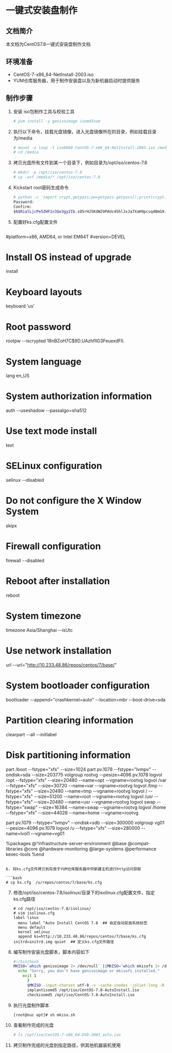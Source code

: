 # 一键式安装盘制作



## 文档简介

本文档为CentOS7.8一键式安装盘制作文档

## 环境准备

- CentOS-7-x86_64-NetInstall-2003.iso
- YUM仓库服务器，用于制作安装盘以及为新机器启动时提供服务

## 制作步骤

1. 安装 iso包制作工具与校验工具

   ```bash
   # yum install -y genisoimage isomd5sum
   ```

2. 执行以下命令，挂载光盘镜像，进入光盘镜像所在的目录，例如挂载目录为/media

   ```bash
   # mount -o loop -t iso9660 CentOS-7-x86_64-NetInstall-2003.iso /media
   # cd /media
   ```

3. 拷贝光盘所有文件到某一个目录下，例如目录为/opt/iso/centos-7.8

   ```bash
   # mkdir -p /opt/iso/centos-7.8
   # cp -avf /media/* /opt/iso/centos-7.8
   ```
   
4. Kickstart root密码生成命令

   ```bash
   # python -c 'import crypt,getpass;pw=getpass.getpass();print(crypt.crypt(pw) if (pw==getpass.getpass("Confirm: ")) else exit())'
   Password: 
   Confirm: 
   $6$RialLjcPe5ZHF1n3$e3gy2Ib.sO5rHJ5KdW29PAUc4ShlJxJa7XaH9pcvq4BmG9.MmXdDBySkyNKmg4imL3svI4QtA7ZBx6LEOGE4Z.
   ```

5. 配置好ks.cfg配置文件

   ```bash
#platform=x86, AMD64, or Intel EM64T
   #version=DEVEL
   # Install OS instead of upgrade
   install
   # Keyboard layouts
   keyboard 'us'
   # Root password
   rootpw --iscrypted $1$8nBZoH7C$9D.UAzhfllG3FeuexdFII.
   # System language
   lang en_US
   # System authorization information
   auth  --useshadow  --passalgo=sha512
   # Use text mode install
   text
   # SELinux configuration
   selinux --disabled
   # Do not configure the X Window System
   skipx
   
   
   # Firewall configuration
   firewall --disabled
   # Reboot after installation
   reboot
   # System timezone
   timezone Asia/Shanghai --isUtc
   # Use network installation
   url --url="http://10.233.48.86/repos/centos/7/base/"
   # System bootloader configuration
   bootloader --append="crashkernel=auto" --location=mbr --boot-drive=sda
   # Partition clearing information
   clearpart --all --initlabel
   # Disk partitioning information
   part /boot --fstype="xfs" --size=1024
   part pv.1078 --fstype="lvmpv" --ondisk=sda --size=203775
   volgroup rootvg --pesize=4096 pv.1078
   logvol /opt  --fstype="xfs" --size=20480 --name=opt --vgname=rootvg
   logvol /var  --fstype="xfs" --size=30720 --name=var --vgname=rootvg
   logvol /tmp  --fstype="xfs" --size=20480 --name=tmp --vgname=rootvg
   logvol /  --fstype="xfs" --size=51200 --name=root --vgname=rootvg
   logvol /usr  --fstype="xfs" --size=20480 --name=usr --vgname=rootvg
   logvol swap  --fstype="swap" --size=16384 --name=swap --vgname=rootvg
   logvol /home  --fstype="xfs" --size=44028 --name=home --vgname=rootvg
   
   part pv.1079 --fstype="lvmpv" --ondisk=sdb --size=300000
   volgroup vg01 --pesize=4096 pv.1079
   logvol /u --fstype="xfs" --size=280000 --name=lvol1 --vgname=vg01
   
   %packages
   @^infrastructure-server-environment
   @base
   @compat-libraries
   @core
   @hardware-monitoring
   @large-systems
   @performance
   kexec-tools
   %end
   ```
   
6. 将ks.cfg文件拷贝到存放于YUM仓库服务器中供新建主机进行http访问获取

   ```bash
   # cp ks.cfg  /u/repos/centos/7/base/ks.cfg
   ```

7. 修改/opt/iso/centos-7.8/isolinux/目录下的isolinux.cfg配置文件，指定ks.cfg路径

   ```
   # cd /opt/iso/centos-7.8/isolinux/
   # vim isolinux.cfg
   label linux
     menu label ^Auto Install CentOS 7.8  ## 自定自动安装系统标签
     menu default
     kernel vmlinuz 
     append ks=http://10.233.48.86/repos/centos/7/base/ks.cfg initrd=initrd.img quiet  ## 定义ks.cfg文件路径
   ```

8. 编写制作安装光盘脚本，脚本内容如下

   ```bash
   #!/bin/bash
   MKISO=`which genisoimage 2> /dev/null` ||MKISO=`which mkisofs 2> /dev/null` || {
     echo "Sorry, you don't have genisoimage or mkisofs installed."
       exit 1
         }
         $MKISO -input-charset utf-8 -v -cache-inodes -joliet-long -R -J -T -V CentOS-7.8 -c isolinux/boot.cat -b isolinux/isolinux.bin -no-emul-boot -boot-load-size 4 -boot-info-table -eltorito-alt-boot -b images/efiboot.img -no-emul-boot -o /opt/iso/CentOS-7.8-AutoInstall.iso /opt/iso/centos-7.8/
         implantisomd5 /opt/iso/CentOS-7.8-AutoInstall.iso
         checkisomd5 /opt/iso/CentOS-7.8-AutoInstall.iso
   ```

9. 执行光盘制作脚本

   ```bash
   [root@nuc opt]# sh mkiso.sh
   ```

10. 查看制作完成的光盘

    ```bash
    # ls /opt/iso/CentOS-7-x86_64-DVD-2003_auto.iso
    ```

11. 拷贝制作完成的光盘到指定路径，供其他机器装机使用


